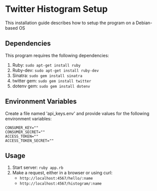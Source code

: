 # Twitter Histogram Setup

This installation guide describes how to setup the program on a Debian-based OS

## Dependencies

This program requires the following dependencies:

1. Ruby: `sudo apt-get install ruby`
2. Ruby-dev: `sudo apt-get install ruby-dev`
3. Sinatra: `sudo gem install sinatra`
4. twitter gem: `sudo gem install twitter`
5. dotenv gem: `sudo gem install dotenv`

## Environment Variables

Create a file named 'api_keys.env' and provide values for the following environment variables:

```
CONSUMER_KEY=""
CONSUMER_SECRET=""
ACCESS_TOKEN=""
ACCESS_TOKEN_SECRET=""
```

## Usage

1. Start server: `ruby app.rb`
2. Make a request, either in a browser or using curl:
	* `http://localhost:4567/hello/:name`
	* `http://localhost:4567/histogram/:name`